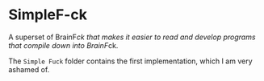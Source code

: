 SimpleF-ck
==========

A superset of BrainF*ck that makes it easier to read and develop programs that compile down into BrainF*ck.

The `Simple Fuck` folder contains the first implementation, which I am very ashamed of.

